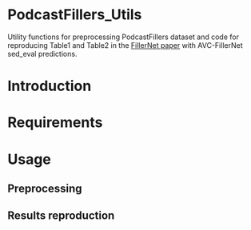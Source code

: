 # PodcastFillers_Utils
Utility functions for preprocessing PodcastFillers dataset and code for reproducing Table1 and Table2 in the [FillerNet paper](https://arxiv.org/abs/2203.15135) with AVC-FillerNet sed_eval predictions.

# Introduction

# Requirements


# Usage

## Preprocessing


## Results reproduction


